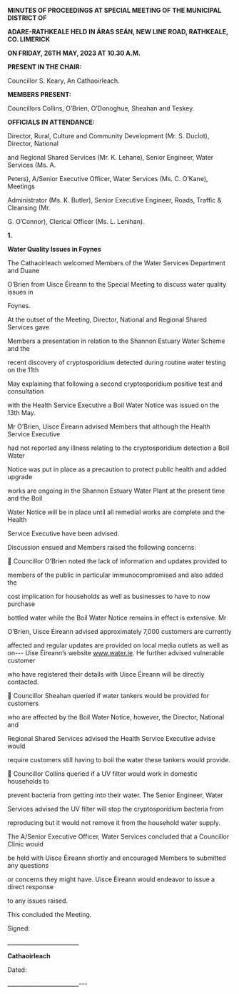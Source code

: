 **MINUTES OF PROCEEDINGS AT SPECIAL MEETING OF THE MUNICIPAL DISTRICT OF**

**ADARE-RATHKEALE HELD IN ÁRAS SEÁN, NEW LINE ROAD, RATHKEALE, CO. LIMERICK**

**ON FRIDAY, 26TH** **MAY, 2023 AT 10.30 A.M.**

**PRESENT IN THE CHAIR:**

Councillor S. Keary, An Cathaoirleach.

**MEMBERS PRESENT:**

Councillors Collins, O’Brien, O’Donoghue, Sheahan and Teskey.

**OFFICIALS IN ATTENDANCE:**

Director, Rural, Culture and Community Development (Mr. S. Duclot), Director, National

and Regional Shared Services (Mr. K. Lehane), Senior Engineer, Water Services (Ms. A.

Peters), A/Senior Executive Officer, Water Services (Ms. C. O’Kane), Meetings

Administrator (Ms. K. Butler), Senior Executive Engineer, Roads, Traffic & Cleansing (Mr.

G. O’Connor), Clerical Officer (Ms. L. Lenihan).

**1.**

**Water Quality Issues in Foynes**

The Cathaoirleach welcomed Members of the Water Services Department and Duane

O’Brien from Uisce Éireann to the Special Meeting to discuss water quality issues in

Foynes.

At the outset of the Meeting, Director, National and Regional Shared Services gave

Members a presentation in relation to the Shannon Estuary Water Scheme and the

recent discovery of cryptosporidium detected during routine water testing on the 11th

May explaining that following a second cryptosporidium positive test and consultation

with the Health Service Executive a Boil Water Notice was issued on the 13th May.

Mr O’Brien, Uisce Éireann advised Members that although the Health Service Executive

had not reported any illness relating to the cryptosporidium detection a Boil Water

Notice was put in place as a precaution to protect public health and added upgrade

works are ongoing in the Shannon Estuary Water Plant at the present time and the Boil

Water Notice will be in place until all remedial works are complete and the Health

Service Executive have been advised.

Discussion ensued and Members raised the following concerns:

 Councillor O’Brien noted the lack of information and updates provided to

members of the public in particular immunocompromised and also added the

cost implication for households as well as businesses to have to now purchase

bottled water while the Boil Water Notice remains in effect is extensive. Mr

O’Brien, Uisce Éireann advised approximately 7,000 customers are currently

affected and regular updates are provided on local media outlets as well as on---
Uise Éireann’s website www.water.ie. He further advised vulnerable customer

who have registered their details with Uisce Éireann will be directly contacted.

 Councillor Sheahan queried if water tankers would be provided for customers

who are affected by the Boil Water Notice, however, the Director, National and

Regional Shared Services advised the Health Service Executive advise would

require customers still having to boil the water these tankers would provide.

 Councillor Collins queried if a UV filter would work in domestic households to

prevent bacteria from getting into their water. The Senior Engineer, Water

Services advised the UV filter will stop the cryptosporidium bacteria from

reproducing but it would not remove it from the household water supply.

The A/Senior Executive Officer, Water Services concluded that a Councillor Clinic would

be held with Uisce Éireann shortly and encouraged Members to submitted any questions

or concerns they might have. Uisce Éireann would endeavor to issue a direct response

to any issues raised.

This concluded the Meeting.

Signed:

\_\_\_\_\_\_\_\_\_\_\_\_\_\_\_\_\_\_\_\_\_\_\_\_\_

**Cathaoirleach**

Dated:

\_\_\_\_\_\_\_\_\_\_\_\_\_\_\_\_\_\_\_\_\_\_\_\_\_---

